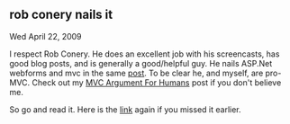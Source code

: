 
rob conery nails it
-------------------

Wed April 22, 2009

I respect Rob Conery. He does an excellent job with his screencasts, has
good blog posts, and is generally a good/helpful guy. He nails ASP.Net
webforms and mvc in the same
[post](http://blog.wekeroad.com/blog/i-spose-ill-just-say-it-you-should-learn-mvc/).
To be clear he, and myself, are pro-MVC. Check out my [MVC Argument For
Humans](http://computeristsolutions.com/blog/post/MVC-Rave.aspx) post if
you don't believe me.

So go and read it. Here is the
[link](http://blog.wekeroad.com/blog/i-spose-ill-just-say-it-you-should-learn-mvc/)
again if you missed it earlier.
